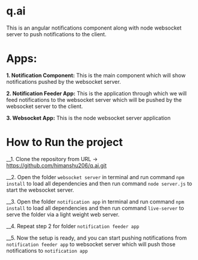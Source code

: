 # q.ai
This is an angular notifications component along with node websocket server to push notifications to the client.

# Apps:
__1. Notification Component:__ This is the main component which will show notifications pushed by the websocket server.

__2. Notification Feeder App:__ This is the application through which we will feed notifications to the websocket server which will be pushed by the websocket server to the client.

__3. Websocket App:__ This is the node websocket server application 



# How to Run the project

__1. Clone the repository from URL -> https://github.com/himanshu206/q.ai.git

__2. Open the folder `websocket server` in terminal and run command `npm install` to load all dependencies and then run command `node server.js` to start the websocket server.

__3. Open the folder `notification app` in terminal and run command `npm install` to load all dependencies and then run command `live-server` to serve the folder via a light weight web server.

__4. Repeat step 2 for folder `notification feeder app`

__5. Now the setup is ready, and you can start pushing notifications from `notification feeder app` to websocket server which will push those notifications to `notification app`


